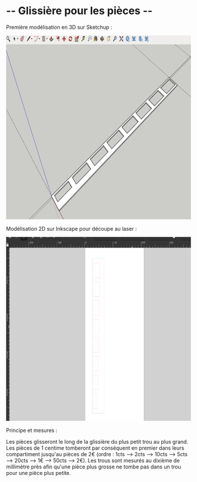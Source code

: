 # -- Glissière pour les pièces -- #

Première modélisation en 3D sur Sketchup :

<img src="../../Images/Glissiere_sketchup.png" alt="Glissière Sketchup" height="500"/>

Modélisation 2D sur Inkscape pour découpe au laser :

<img src="../../Images/glissiere_inkscape_2.png" alt="Glissière Inkscape" height="500"/>

Principe et mesures :

Les pièces glisseront le long de la glissière du plus petit trou au plus grand. Les pièces de 1 centime tomberont par conséquent en premier dans leurs
compartiment jusqu'au pièces de 2€ (ordre : 1cts --> 2cts --> 10cts --> 5cts --> 20cts --> 1€ --> 50cts --> 2€).
Les trous sont mesurés au dixième de millimètre près afin qu'une pièce plus grosse ne tombe pas dans un trou pour une pièce plus petite.
